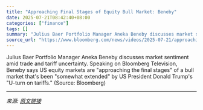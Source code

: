 ```yaml
---
title: "Approaching Final Stages of Equity Bull Market: Beneby"
date: 2025-07-21T08:42:40+08:00
categories: ["finance"]
tags: []
summary: "Julius Baer Portfolio Manager Aneka Beneby discusses market sentiment amid trade and tariff uncertainty. Speaking on Bloomberg Television, Beneby says US equity markets are \"approaching the final stag"
source_url: "https://www.bloomberg.com/news/videos/2025-07-21/approaching-final-stages-of-equity-bull-market-beneby-video"
---
```


Julius Baer Portfolio Manager Aneka Beneby discusses market sentiment amid trade and tariff uncertainty. Speaking on Bloomberg Television, Beneby says US equity markets are "approaching the final stages" of a bull market that's been "somewhat extended" by US President Donald Trump's "U-turn on tariffs." (Source: Bloomberg)

---

*来源: [原文链接](https://www.bloomberg.com/news/videos/2025-07-21/approaching-final-stages-of-equity-bull-market-beneby-video)*

